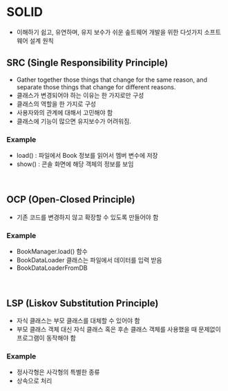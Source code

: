# SOLID  
- 이해하기 쉽고, 유연하며, 유지 보수가 쉬운 솦트웨어 개발을 위한 다섯가지 소프트웨어 설계 원칙  

## SRC (Single Responsibility Principle)  
- Gather together those things that change for the same reason, and separate those things that change for different reasons.  
- 클래스가 변경되어야 하는 이유는 한 가지로만 구성  
- 클래스의 역할을 한 가지로 구성  
- 사용자와의 관계에 대해서 고민해야 함  
- 클래스에 기능이 많으면 유지보수가 어려워짐.  

### Example
- load() : 파일에서 Book 정보를 읽어서 멤버 변수에 저장  
- show() : 콘솔 화면에 해당 객체의 정보를 보임  

<br/>  

## OCP (Open-Closed Principle)
- 기존 코드를 변경하지 않고 확장할 수 있도록 만들어야 함

### Example  
- BookManager.load() 함수  
- BookDataLoader 클래스는 파일에서 데이터를 입력 받음  
- BookDataLoaderFromDB  

<br/>

## LSP (Liskov Substitution Principle)
- 자식 클래스는 부모 클래스를 대체할 수 있어야 함  
- 부모 클래스 객체 대신 자식 클래스 혹은 후손 클래스 객체를 사용했을 때 문제없이 프로그램이 동작해야 함  

### Example
- 정사각형은 사각형의 특별한 종류  
- 상속으로 처리
